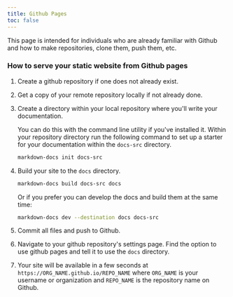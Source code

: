 ```yaml
---
title: Github Pages
toc: false
---
```


This page is intended for individuals who are already familiar with Github and how to make repositories, clone them, push them, etc.

### How to serve your static website from Github pages

1. Create a github repository if one does not already exist.

2. Get a copy of your remote repository locally if not already done.

3. Create a directory within your local repository where you'll write your documentation.

    You can do this with the command line utility if you've installed it. Within your repository directory run the following command to set up a starter for your documentation within the `docs-src` directory.
    
    ```bash
    markdown-docs init docs-src
    ``` 

4. Build your site to the `docs` directory.

    ```bash
    markdown-docs build docs-src docs
    ```
    
    Or if you prefer you can develop the docs and build them at the same time:
    
    ```bash
    markdown-docs dev --destination docs docs-src
    ```
    
5. Commit all files and push to Github.

6. Navigate to your github repository's settings page. Find the option to use github pages and tell it to use the `docs` directory.

7. Your site will be available in a few seconds at `https://ORG_NAME.github.io/REPO_NAME` where `ORG_NAME` is your username or organization and `REPO_NAME` is the repository name on Github.
